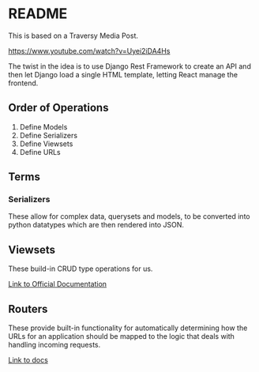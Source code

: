 # README

This is based on a Traversy Media Post.

https://www.youtube.com/watch?v=Uyei2iDA4Hs

The twist in the idea is to use Django Rest Framework to create an API
and then let Django load a single HTML template, letting React manage
the frontend.


## Order of Operations

1. Define Models
2. Define Serializers
3. Define Viewsets
4. Define URLs


## Terms

### Serializers

These allow for complex data, querysets and models, to be converted
into python datatypes which are then rendered into JSON.


## Viewsets

These build-in CRUD type operations for us.

[Link to Official Documentation](https://www.django-rest-framework.org/api-guide/viewsets/)


## Routers

These provide built-in functionality for automatically determining how
the URLs for an application should be mapped to the logic that deals
with handling incoming requests.

[Link to docs](https://www.django-rest-framework.org/api-guide/routers/)

